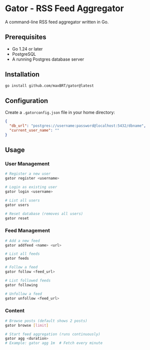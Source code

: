 # Gator - RSS Feed Aggregator

A command-line RSS feed aggregator written in Go.

## Prerequisites

- Go 1.24 or later
- PostgreSQL
- A running Postgres database server

## Installation

```bash
go install github.com/maxBRT/gator@latest
```

## Configuration

Create a `.gatorconfig.json` file in your home directory:

```json
{
  "db_url": "postgres://username:password@localhost:5432/dbname",
  "current_user_name": ""
}
```

## Usage

### User Management
```bash
# Register a new user
gator register <username>

# Login as existing user
gator login <username>

# List all users
gator users

# Reset database (removes all users)
gator reset
```

### Feed Management
```bash
# Add a new feed
gator addfeed <name> <url>

# List all feeds
gator feeds

# Follow a feed
gator follow <feed_url>

# List followed feeds
gator following

# Unfollow a feed
gator unfollow <feed_url>
```

### Content
```bash
# Browse posts (default shows 2 posts)
gator browse [limit]

# Start feed aggregation (runs continuously)
gator agg <duration>
# Example: gator agg 1m  # Fetch every minute
```


